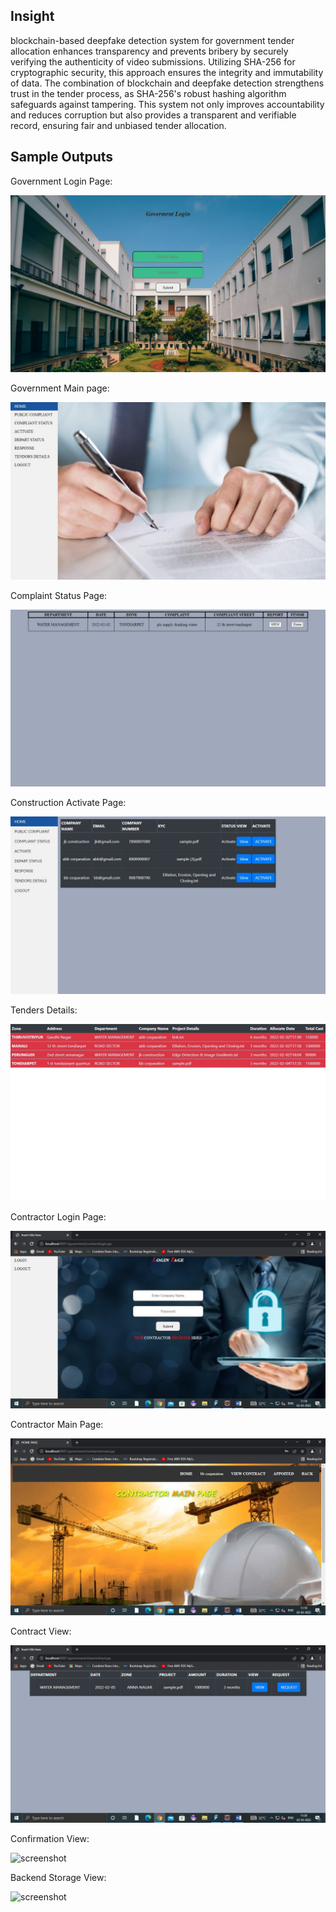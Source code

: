 ## Insight

blockchain-based deepfake detection system for government tender allocation enhances transparency 
and prevents bribery by securely verifying the authenticity of video submissions. Utilizing SHA-256
for cryptographic security, this approach ensures the integrity and immutability of data. The 
combination of blockchain and deepfake detection strengthens trust in the tender process, as 
SHA-256's robust hashing algorithm safeguards against tampering. This system not only improves
accountability and reduces corruption but also provides a transparent and verifiable record,
ensuring fair and unbiased tender allocation.

## Sample Outputs

Government Login Page:

![screenshot](Government/Samples/img11.jpg)

Government Main page:

![screenshot](Government/Samples/img16.jpg)

Complaint Status Page:

![screenshot](Government/Samples/img19.jpg)

Construction Activate Page:

![screenshot](Government/Samples/img22.jpg)

Tenders Details:	

![screenshot](Government/Samples/img25.jpg)

Contractor Login Page:

![screenshot](Government/Samples/img28.jpg)

Contractor Main Page:

![screenshot](Government/Samples/img31.jpg)

Contract View:

![screenshot](Government/Samples/img34.jpg)

Confirmation View:

![screenshot](Samples/img37.jpg)

Backend Storage View:

![screenshot](Samples/img40.jpg)
